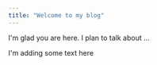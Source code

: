 ```yaml
---
title: "Welcome to my blog"
---
```


I'm glad you are here. I plan to talk about ...


I'm adding some text here
